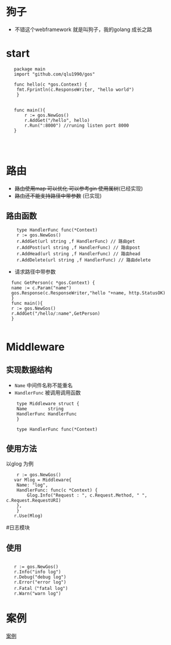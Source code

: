 # 狗子
 - 不错这个webframework 就是叫狗子，我的golang 成长之路
# start

```golang
   package main
   import "github.com/qlu1990/gos"
   
   func hello(c *gos.Context) {
	fmt.Fprintln(c.ResponseWriter, "hello world")
    }


   func main(){
       r := gos.NewGos()
       r.AddGet("/hello", hello)
       r.Run(":8000") //runing listen port 8000
   }
  



```



# 路由
  - ~~路由使用map 可以优化 可以参考gin 使用属树~~(已经实现)
  - ~~路由还不能支持路径中带参数~~ (已实现)

  
## 路由函数

```golang
    type HandlerFunc func(*Context)
    r := gos.NewGos()
    r.AddGet(url string ,f HandlerFunc) // 路由get
    r.AddPost(url string ,f HandlerFunc) // 路由post
    r.AddHead(url string ,f HandlerFunc) // 路由head
    r.AddDelete(url string ,f HandlerFunc) // 路由delete

```
 - 请求路径中带参数
  ```golang
    func GetPerson(c *gos.Context) {
	name := c.Param("name")
	gos.Response(c.ResponseWriter,"hello "+name, http.StatusOK)
    }
    func main(){
    r := gos.NewGos()
    r.AddGet("/hello/:name",GetPerson)
    }
    

  ```

# Middleware

## 实现数据结构 

 - `Name` 中间件名称不能重名
 - `HandlerFunc`  被调用调用函数 
```golang
    type Middleware struct {  
	Name        string
	HandlerFunc HandlerFunc      
    }
    
    type HandlerFunc func(*Context)
```

## 使用方法
以glog 为例

```golang
    r := gos.NewGos()
   var Mlog = Middleware{
	Name: "log",
	HandlerFunc: func(c *Context) {
		Glog.Info("Request : ", c.Request.Method, " ", c.Request.RequestURI)
	},
    }
   r.Use(Mlog)

```

#日志模块
## 使用

```golang

   r := gos.NewGos()
   r.Info("info log")
   r.Debug("debug log")
   r.Error("error log")
   r.Fatal（"fatal log")
   r.Warn("warn log")

```

# 案例
[案例](https://github.com/qlu1990/gos-example)


